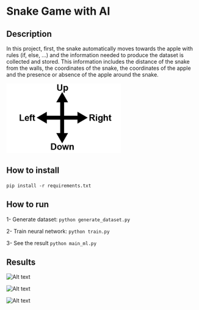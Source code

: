 # Snake Game with AI</h1>

## Description

In this project, first, the snake automatically moves towards the apple with rules (if, else, ...) and the information needed to produce the dataset is collected and stored.
This information includes the distance of the snake from the walls, the coordinates of the snake, the coordinates of the apple and the presence or absence of the apple around the snake.

![Alt text](assets/direction.png)

## How to install

```pip install -r requirements.txt```

## How to run

1- Generate dataset:
```python generate_dataset.py```

2- Train neural network:
```python train.py```

3- See the result
```python main_ml.py```

## Results

![Alt text](assets/loss_accuracy.png)

![Alt text](assets/loss_accuracy_fig.png)

![Alt text](assets/snake_ai.png)